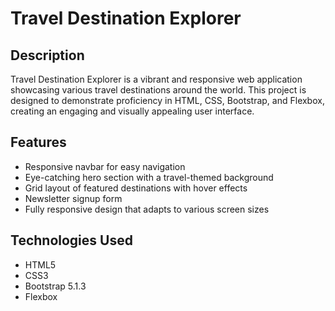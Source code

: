 # Travel Destination Explorer

## Description

Travel Destination Explorer is a vibrant and responsive web application showcasing various travel destinations around the world. This project is designed to demonstrate proficiency in HTML, CSS, Bootstrap, and Flexbox, creating an engaging and visually appealing user interface.

## Features

- Responsive navbar for easy navigation
- Eye-catching hero section with a travel-themed background
- Grid layout of featured destinations with hover effects
- Newsletter signup form
- Fully responsive design that adapts to various screen sizes

## Technologies Used

- HTML5
- CSS3
- Bootstrap 5.1.3
- Flexbox
